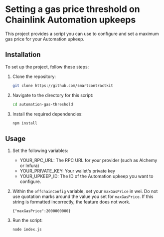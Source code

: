 # Setting a gas price threshold on Chainlink Automation upkeeps

This project provides a script you can use to configure and set a maximum gas price for your Automation upkeep.

## Installation

To set up the project, follow these steps:

1. Clone the repository:
   ```bash
   git clone https://github.com/smartcontractkit
   ```
1. Navigate to the directory for this script: 
   ```bash
   cd automation-gas-threshold
   ```
1. Install the required dependencies: 

   ```bash
   npm install
   ```

## Usage

1.  Set the following variables:

    - YOUR_RPC_URL: The RPC URL for your provider (such as Alchemy or Infura)
    - YOUR_PRIVATE_KEY: Your wallet's private key
    - YOUR_UPKEEP_ID: The ID of the Automation upkeep you want to configure.

1.  Within the `offchainConfig` variable, set your `maxGasPrice` in wei. Do not use
    quotation marks around the value you set for `maxGasPrice`. If this string
    is formatted incorrectly, the feature does not work.

    `{"maxGasPrice":2000000000}`

1. Run the script:
    ```bash
    node index.js
    ```
